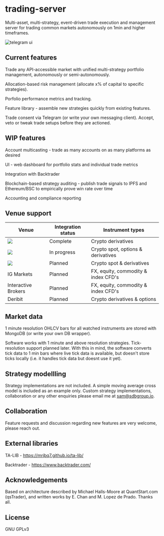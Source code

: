 # trading-server
Multi-asset, multi-strategy, event-driven trade execution and management server for trading common markets autonomously on 1min and higher timeframes.

![telegram ui](https://github.com/s-brez/trading-server/blob/master/demo-telegram-ui.jpg?raw=true)


## Current features
Trade any API-accessible market with unified multi-strategy portfolio management, autonomously or semi-autonomously.

Allocation-based risk management (allocate x% of capital to specific strategies).

Porfolio performance metrics and tracking.

Feature library - assemble new strategies quickly from existing features.

Trade consent via Telegram (or write your own messaging client). Accept, veto or tweak trade setups before they are actioned.

## WIP features

Account multicasting - trade as many accounts on as many platforms as desired

UI - web dashboard for portfolio stats and individual trade metrics 

Integration with Backtrader

Blockchain-based strategy auditing - publish trade signals to IPFS and Ethereum/BSC to empirically prove win rate over time

Accounting and compliance reporting

## Venue support

Venue |  Integration status   | Instrument types
---------|-----------|------------
[<img src="https://user-images.githubusercontent.com/1294454/27766319-f653c6e6-5ed4-11e7-933d-f0bc3699ae8f.jpg">](https://www.bitmex.com/register/hhGBvP) | Complete | Crypto derivatives
[<img src="https://user-images.githubusercontent.com/1294454/67149189-df896480-f2b0-11e9-8816-41593e17f9ec.jpg">](https://ftx.com/#a=1778494) | In progress | Crypto spot, options & derivatives
[<img src="https://user-images.githubusercontent.com/1294454/29604020-d5483cdc-87ee-11e7-94c7-d1a8d9169293.jpg">](https://www.binance.com/en/register?ref=39168428) | Planned | Crypto spot & derivatives
IG Markets | Planned | FX, equity, commodity & index CFD's
Interactive Brokers | Planned | FX, equity, commodity & index CFD's
Deribit | Planned | Crypto derivatives & options

## Market data
1 minute resolution OHLCV bars for all watched instruments are stored with MongoDB (or write your own DB wrapper). 

Software works with 1 minute and above resolution strategies. Tick-resolution support planned later. With this in mind, the software converts tick data to 1 min bars where live tick data is available, but doesn't store ticks locally (i.e. it handles tick data but doesnt use it yet).
 
## Strategy modellling
Strategy implementations are not included. A simple moving average cross model is included as an example only. 
Custom strategy implementations, collaboration or any other enquiries please email me at sam@sdbgroup.io.

## Collaboration
Feature requests and discussion regarding new features are very welcome, please reach out.

## External libraries
TA-LIB - https://mrjbq7.github.io/ta-lib/

Backtrader - https://www.backtrader.com/

## Acknowledgements
Based on architecture described by Michael Halls-Moore at QuantStart.com (qsTrader), and written works by E. Chan and M. Lopez de Prado. Thanks all.

## License
GNU GPLv3
